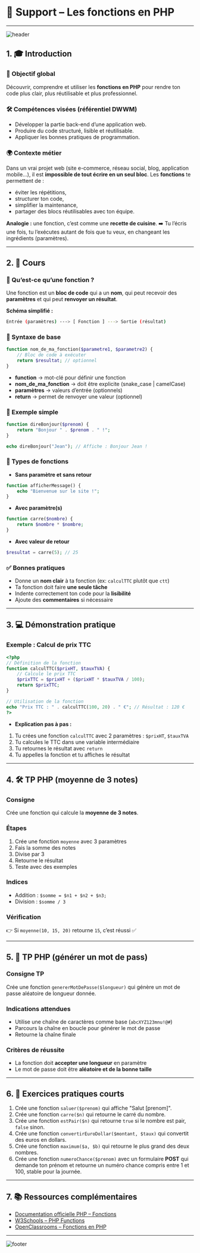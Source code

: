 # 📘 Support – Les fonctions en PHP

---
![header](https://capsule-render.vercel.app/api?type=waving\&color=gradient\&height=200\&section=header\&text=Les%20Fonctions\&fontSize=40\&fontAlignY=35\&desc=PHP\&descAlignY=55\&descAlign=50)

## 1. 🎓 Introduction

### 🎯 Objectif global

Découvrir, comprendre et utiliser les **fonctions en PHP** pour rendre ton code plus clair, plus réutilisable et plus professionnel.

### 🛠️ Compétences visées (référentiel DWWM)

* Développer la partie back-end d’une application web.
* Produire du code structuré, lisible et réutilisable.
* Appliquer les bonnes pratiques de programmation.

### 🌍 Contexte métier

Dans un vrai projet web (site e-commerce, réseau social, blog, application mobile…), il est **impossible de tout écrire en un seul bloc**.
Les **fonctions** te permettent de :

* éviter les répétitions,
* structurer ton code,
* simplifier la maintenance,
* partager des blocs réutilisables avec ton équipe.

**Analogie :** une fonction, c’est comme une **recette de cuisine**.
➡️ Tu l’écris une fois, tu l’exécutes autant de fois que tu veux, en changeant les ingrédients (paramètres).

---

## 2. 📖 Cours

### 🔹 Qu’est-ce qu’une fonction ?

Une fonction est un **bloc de code** qui a un **nom**, qui peut recevoir des **paramètres** et qui peut **renvoyer un résultat**.

**Schéma simplifié :**

```bash
Entrée (paramètres) ---> [ Fonction ] ---> Sortie (résultat)
```

### 🔹 Syntaxe de base

```php
function nom_de_ma_fonction($parametre1, $parametre2) {
    // Bloc de code à exécuter
    return $resultat; // optionnel
}
```

* **function** → mot-clé pour définir une fonction
* **nom\_de\_ma\_fonction** → doit être explicite (snake_case | camelCase)
* **paramètres** → valeurs d’entrée (optionnels)
* **return** → permet de renvoyer une valeur (optionnel)

### 🔹 Exemple simple

```php
function direBonjour($prenom) {
    return "Bonjour " . $prenom . " !";
}

echo direBonjour("Jean"); // Affiche : Bonjour Jean !
```

### 🔹 Types de fonctions

* **Sans paramètre et sans retour**

```php
function afficherMessage() {
    echo "Bienvenue sur le site !";
}
```

* **Avec paramètre(s)**

```php
function carre($nombre) {
    return $nombre * $nombre;
}
```

* **Avec valeur de retour**

```php
$resultat = carre(5); // 25
```

### ✅ Bonnes pratiques

* Donne un **nom clair** à ta fonction (ex: `calculTTC` plutôt que `ctt`)
* Ta fonction doit faire **une seule tâche**
* Indente correctement ton code pour la **lisibilité**
* Ajoute des **commentaires** si nécessaire

---

## 3. 💻 Démonstration pratique 

### Exemple : Calcul de prix TTC

```php
<?php
// Définition de la fonction
function calculTTC($prixHT, $tauxTVA) {
    // Calcule le prix TTC
    $prixTTC = $prixHT + ($prixHT * $tauxTVA / 100);
    return $prixTTC;
}

// Utilisation de la fonction
echo "Prix TTC : " . calculTTC(100, 20) . " €"; // Résultat : 120 €
?>
```

* **Explication pas à pas :**

1. Tu crées une fonction `calculTTC` avec 2 paramètres : `$prixHT`, `$tauxTVA`
2. Tu calcules le TTC dans une variable intermédiaire
3. Tu retournes le résultat avec `return`
4. Tu appelles la fonction et tu affiches le résultat

---

## 4. 🛠️ TP PHP (moyenne de 3 notes)

### Consigne

Crée une fonction qui calcule la **moyenne de 3 notes**.

### Étapes

1. Crée une fonction `moyenne` avec 3 paramètres
2. Fais la somme des notes
3. Divise par 3
4. Retourne le résultat
5. Teste avec des exemples

### Indices

* Addition : `$somme = $n1 + $n2 + $n3;`
* Division : `$somme / 3`

### Vérification

👉 Si `moyenne(10, 15, 20)` retourne `15`, c’est réussi ✅

---

## 5. 🚀 TP PHP  (générer un mot de pass)

### Consigne TP

Crée une fonction `genererMotDePasse($longueur)` qui génère un mot de passe aléatoire de longueur donnée.

### Indications attendues

* Utilise une chaîne de caractères comme base (`abcXYZ123mnu!@#`)
* Parcours la chaîne en boucle pour générer le mot de passe
* Retourne la chaîne finale

### Critères de réussite

* La fonction doit **accepter une longueur** en paramètre
* Le mot de passe doit être **aléatoire et de la bonne taille**

---

## 6. 🔧 Exercices pratiques courts

1. Crée une fonction `saluer($prenom)` qui affiche "Salut \[prenom]".
2. Crée une fonction `carre($n)` qui retourne le carré du nombre.
3. Crée une fonction `estPair($n)` qui retourne `true` si le nombre est pair, `false` sinon.
4. Crée une fonction `convertirEuroDollar($montant, $taux)` qui convertit des euros en dollars.
5. Crée une fonction `maximum($a, $b)` qui retourne le plus grand des deux nombres.
6. Crée une fonction `numeroChance($prenom)` avec un formulaire **POST** qui demande ton prénom et retourne un numéro chance compris entre 1 et 100, stable pour la journée.

---

## 7. 📚 Ressources complémentaires

* [Documentation officielle PHP – Fonctions](https://www.php.net/manual/fr/functions.php)
* [W3Schools – PHP Functions](https://www.w3schools.com/php/php_functions.asp)
* [OpenClassrooms – Fonctions en PHP](https://openclassrooms.com/fr/courses/1732036-programmez-avec-php/1735483-utilisez-les-fonctions)

---

![footer](https://capsule-render.vercel.app/api?type=waving\&color=gradient\&height=120\&section=footer\&text=%F0%9F%8C%9F%20Continue%20ta%20progression%20en%20PHP%20!%20%F0%9F%9A%80\&fontSize=22)
